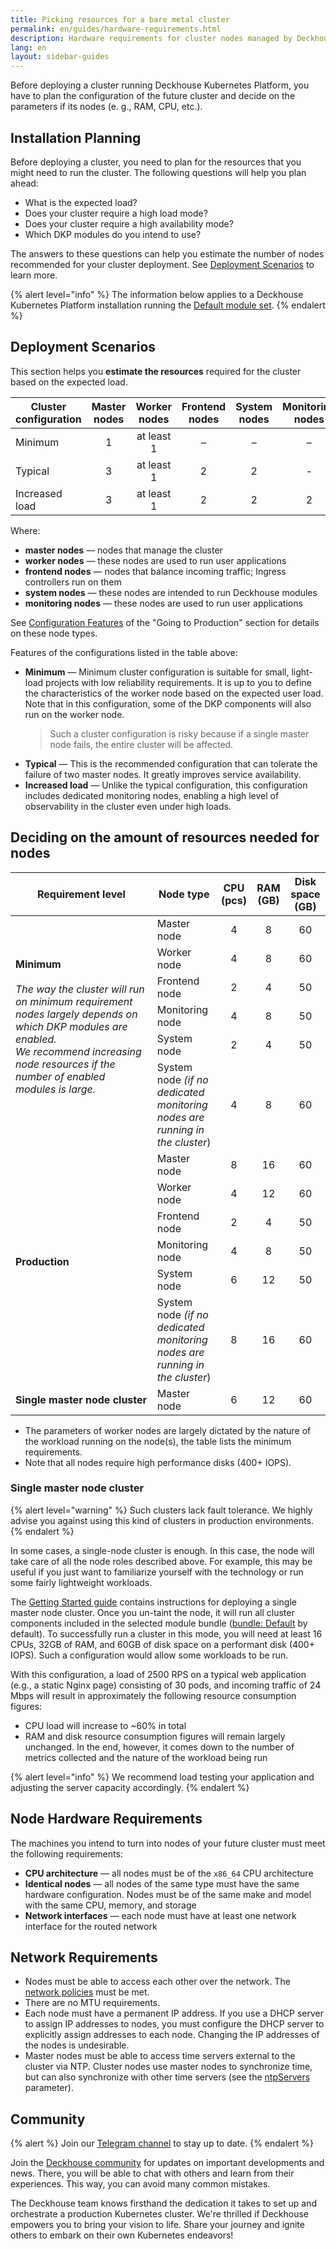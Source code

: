 ```yaml
---
title: Picking resources for a bare metal cluster
permalink: en/guides/hardware-requirements.html
description: Hardware requirements for cluster nodes managed by Deckhouse Kubernetes Platform.
lang: en
layout: sidebar-guides
---
```


Before deploying a cluster running Deckhouse Kubernetes Platform, you have to plan the configuration of the future cluster and decide on the parameters if its nodes (e. g., RAM, CPU, etc.).

## Installation Planning

Before deploying a cluster, you need to plan for the resources that you might need to run the cluster. The following questions will help you plan ahead:

* What is the expected load?
* Does your cluster require a high load mode?
* Does your cluster require a high availability mode?
* Which DKP modules do you intend to use?

The answers to these questions can help you estimate the number of nodes recommended for your cluster deployment. See [Deployment Scenarios](#deployment-scenarios) to learn more.

{% alert level="info" %}
The information below applies to a Deckhouse Kubernetes Platform installation running the [Default module set](/products/kubernetes-platform/documentation/v1/#module-sets).
{% endalert %}

## Deployment Scenarios

This section helps you **estimate the resources** required for the cluster based on the expected load.

<table>
  <thead>
    <tr>
      <th>Cluster configuration</th>
      <th style="text-align: center;">Master nodes</th>
      <th style="text-align: center;">Worker nodes</th>
      <th style="text-align: center;">Frontend nodes</th>
      <th style="text-align: center;">System nodes</th>
      <th style="text-align: center;">Monitoring nodes</th>
    </tr>
  </thead>
  <tbody>
    <tr>
      <td>Minimum</td>
      <td style="text-align: center;">1</td>
      <td style="text-align: center;">at least 1</td>
      <td style="text-align: center;">–</td>
      <td style="text-align: center;">–</td>
      <td style="text-align: center;">–</td>
    </tr>
    <tr>
      <td>Typical</td>
      <td style="text-align: center;">3</td>
      <td style="text-align: center;">at least 1</td>
      <td style="text-align: center;">2</td>
      <td style="text-align: center;">2</td>
      <td style="text-align: center;">-</td>
    </tr>
    <tr>
      <td>Increased load</td>
      <td style="text-align: center;">3</td>
      <td style="text-align: center;">at least 1</td>
      <td style="text-align: center;">2</td>
      <td style="text-align: center;">2</td>
      <td style="text-align: center;">2</td>
    </tr>
  </tbody>
</table>

Where:

* **master nodes** — nodes that manage the cluster
* **worker nodes** — these nodes are used to run user applications
* **frontend nodes** — nodes that balance incoming traffic; Ingress controllers run on them
* **system nodes** — these nodes are intended to run Deckhouse modules
* **monitoring nodes** — these nodes are used to run user applications

See [Configuration Features](https://deckhouse.io/products/kubernetes-platform/guides/production.html#things-to-consider-when-configuring) of the "Going to Production" section for details on these node types.

Features of the configurations listed in the table above:

* **Minimum** — Minimum cluster configuration is suitable for small, light-load projects with low reliability requirements. It is up to you to define the characteristics of the worker node based on the expected user load. Note that in this configuration, some of the DKP components will also run on the worker node.
  > Such a cluster configuration is risky because if a single master node fails, the entire cluster will be affected.
* **Typical** — This is the recommended configuration that can tolerate the failure of two master nodes. It greatly improves service availability.
* **Increased load** — Unlike the typical configuration, this configuration includes dedicated monitoring nodes, enabling a high level of observability in the cluster even under high loads.

## Deciding on the amount of resources needed for nodes

<table>
  <thead>
    <tr>
      <th>Requirement level</th>
      <th>Node type</th>
      <th style="text-align: center;">CPU (pcs)</th>
      <th style="text-align: center;">RAM (GB)</th>
      <th style="text-align: center;">Disk space (GB)</th>
    </tr>
  </thead>
  <tbody>
    <tr>
      <td rowspan="6" style="width: 45%;">
        <b>Minimum</b><br><br>
        <i>The way the cluster will run on minimum requirement nodes largely depends on which DKP modules are enabled.<br>
        We recommend increasing node resources if the number of enabled modules is large.<br><br>
        </i>
      </td>
      <td>Master node</td>
      <td style="text-align: center;">4</td>
      <td style="text-align: center;">8</td>
      <td style="text-align: center;">60</td>
    </tr>
    <tr>
      <td>Worker node</td>
      <td style="text-align: center;">4</td>
      <td style="text-align: center;">8</td>
      <td style="text-align: center;">60</td>
    </tr>
    <tr>
      <td>Frontend node</td>
      <td style="text-align: center;">2</td>
      <td style="text-align: center;">4</td>
      <td style="text-align: center;">50</td>
    </tr>
    <tr>
      <td>Monitoring node</td>
      <td style="text-align: center;">4</td>
      <td style="text-align: center;">8</td>
      <td style="text-align: center;">50</td>
    </tr>
    <tr>
      <td>System node</td>
      <td style="text-align: center;">2</td>
      <td style="text-align: center;">4</td>
      <td style="text-align: center;">50</td>
    </tr>
    <tr>
      <td>System node <i>(if no dedicated monitoring nodes are running in the cluster</i>)</td>
      <td style="text-align: center;">4</td>
      <td style="text-align: center;">8</td>
      <td style="text-align: center;">60</td>
    </tr>
    <tr>
      <td rowspan="6" style="width: 45%;">
        <b>Production</b><br><br>
      </td>
      <td>Master node</td>
      <td style="text-align: center;">8</td>
      <td style="text-align: center;">16</td>
      <td style="text-align: center;">60</td>
    </tr>
    <tr>
      <td>Worker node</td>
      <td style="text-align: center;">4</td>
      <td style="text-align: center;">12</td>
      <td style="text-align: center;">60</td>
    </tr>
    <tr>
      <td>Frontend node</td>
      <td style="text-align: center;">2</td>
      <td style="text-align: center;">4</td>
      <td style="text-align: center;">50</td>
    </tr>
    <tr>
      <td>Monitoring node</td>
      <td style="text-align: center;">4</td>
      <td style="text-align: center;">8</td>
      <td style="text-align: center;">50</td>
    </tr>
    <tr>
      <td>System node</td>
      <td style="text-align: center;">6</td>
      <td style="text-align: center;">12</td>
      <td style="text-align: center;">50</td>
    </tr>
    <tr>
      <td>System node <i>(if no dedicated monitoring nodes are running in the cluster</i>)</td>
      <td style="text-align: center;">8</td>
      <td style="text-align: center;">16</td>
      <td style="text-align: center;">60</td>
    </tr>
    <tr>
      <td style="width: 45%;">
        <b>Single master node cluster</b>
      </td>
      <td>Master node</td>
      <td style="text-align: center;">6</td>
      <td style="text-align: center;">12</td>
      <td style="text-align: center;">60</td>
    </tr>
  </tbody>
</table>

* The parameters of worker nodes are largely dictated by the nature of the workload running on the node(s), the table lists the minimum requirements.
* Note that all nodes require high performance disks (400+ IOPS).

### Single master node cluster

{% alert level="warning" %}
Such clusters lack fault tolerance. We highly advise you against using this kind of clusters in production environments.
{% endalert %}

In some cases, a single-node cluster is enough. In this case, the node will take care of all the node roles described above. For example, this may be useful if you just want to familiarize yourself with the technology or run some fairly lightweight workloads.

The [Getting Started guide](../gs/bm/step5.html) contains instructions for deploying a single master node cluster. Once you un-taint the node, it will run all cluster components included in the selected module bundle ([bundle: Default](../documentation/v1/modules/002-deckhouse/configuration.html#parameters-bundle) by default). To successfully run a cluster in this mode, you will need at least 16 CPUs, 32GB of RAM, and 60GB of disk space on a performant disk (400+ IOPS). Such a configuration would allow some workloads to be run.

With this configuration, a load of 2500 RPS on a typical web application (e.g., a static Nginx page) consisting of 30 pods, and incoming traffic of 24 Mbps will result in approximately the following resource consumption figures:

- CPU load will increase to ~60% in total
- RAM and disk resource consumption figures will remain largely unchanged. In the end, however, it comes down to the number of metrics collected and the nature of the workload being run

{% alert level="info" %}
We recommend load testing your application and adjusting the server capacity accordingly.
{% endalert %}

## Node Hardware Requirements

The machines you intend to turn into nodes of your future cluster must meet the following requirements:

* **CPU architecture** — all nodes must be of the `x86_64` CPU architecture
* **Identical nodes** — all nodes of the same type must have the same hardware configuration. Nodes must be of the same make and model with the same CPU, memory, and storage
* **Network interfaces** — each node must have at least one network interface for the routed network

## Network Requirements

* Nodes must be able to access each other over the network. The [network policies](../documentation/v1/network_security_setup.html) must be met.
* There are no MTU requirements.
* Each node must have a permanent IP address. If you use a DHCP server to assign IP addresses to nodes, you must configure the DHCP server to explicitly assign addresses to each node. Changing the IP addresses of the nodes is undesirable.
* Master nodes must be able to access time servers external to the cluster via NTP. Cluster nodes use master nodes to synchronize time, but can also synchronize with other time servers (see the [ntpServers](../documentation/v1/modules/chrony/configuration.html#parameters-ntpservers) parameter).

## Community

{% alert %}
Join our [Telegram channel](https://t.me/deckhouse) to stay up to date.
{% endalert %}

Join the [Deckhouse community](https://deckhouse.io/community/about.html) for updates on important developments and news. There, you will be able to chat with others and learn from their experiences. This way, you can avoid many common mistakes.

The Deckhouse team knows firsthand the dedication it takes to set up and orchestrate a production Kubernetes cluster. We're thrilled if Deckhouse empowers you to bring your vision to life. Share your journey and ignite others to embark on their own Kubernetes endeavors!
